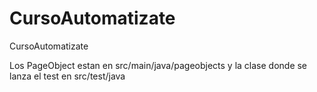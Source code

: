 # CursoAutomatizate
CursoAutomatizate

Los PageObject estan en src/main/java/pageobjects y la clase donde se lanza el test en src/test/java
